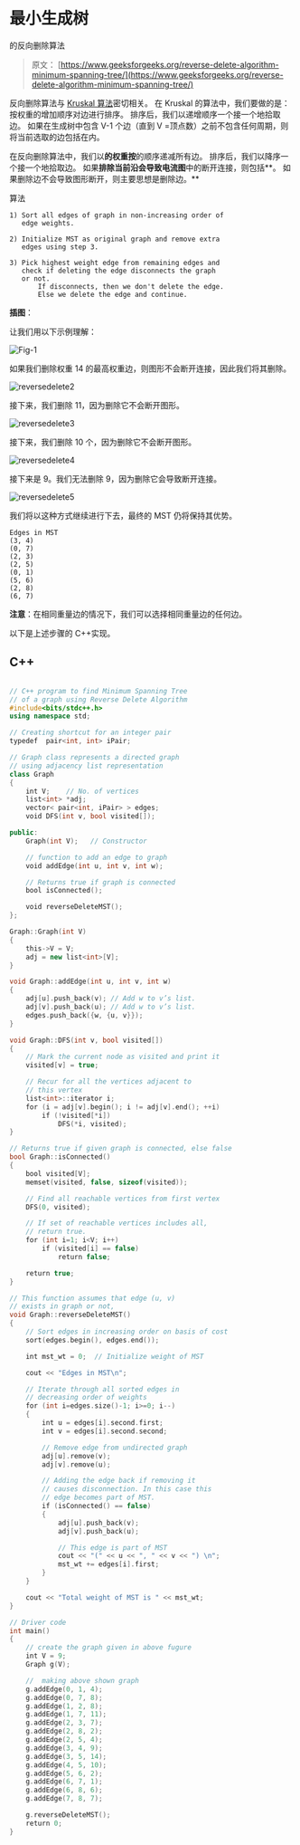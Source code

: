 # 最小生成树

的反向删除算法

> 原文： [https://www.geeksforgeeks.org/reverse-delete-algorithm-minimum-spanning-tree/](https://www.geeksforgeeks.org/reverse-delete-algorithm-minimum-spanning-tree/)

反向删除算法与 [Kruskal 算法](https://www.geeksforgeeks.org/greedy-algorithms-set-2-kruskals-minimum-spanning-tree-mst/)密切相关。 在 Kruskal 的算法中，我们要做的是：按权重的增加顺序对边进行排序。 排序后，我们以递增顺序一个接一个地拾取边。 如果在生成树中包含 V-1 个边（直到 V =顶点数）之前不包含任何周期，则将当前选取的边包括在内。

在反向删除算法中，我们以**的权重按**的顺序递减所有边。 排序后，我们以降序一个接一个地拾取边。 如果**排除当前沿会导致电流图**中的断开连接，则包括**。 如果删除边不会导致图形断开，则主要思想是删除边。**

算法

```
1) Sort all edges of graph in non-increasing order of
   edge weights.

2) Initialize MST as original graph and remove extra
   edges using step 3.

3) Pick highest weight edge from remaining edges and 
   check if deleting the edge disconnects the graph  
   or not.
       If disconnects, then we don't delete the edge.
       Else we delete the edge and continue. 
```

**插图**：

让我们用以下示例理解：

![](img/8dc4df6d86d36d8246549dc9f7b13def.png "Fig-1")

如果我们删除权重 14 的最高权重边，则图形不会断开连接，因此我们将其删除。

![reversedelete2](img/0f421a99d312f34017ab4d909d3286e6.png)

接下来，我们删除 11，因为删除它不会断开图形。

![reversedelete3](img/707dfbfa02184450f35d6819603fda0c.png)

接下来，我们删除 10 个，因为删除它不会断开图形。

![reversedelete4](img/b8d22a0349158fb346c01e57faf0ff0b.png)

接下来是 9。我们无法删除 9，因为删除它会导致断开连接。

![reversedelete5](img/f351f1f7d2b35f793222045a09a9db3f.png)

我们将以这种方式继续进行下去，最终的 MST 仍将保持其优势。

```
Edges in MST
(3, 4) 
(0, 7) 
(2, 3) 
(2, 5) 
(0, 1) 
(5, 6) 
(2, 8) 
(6, 7) 
```

 **注意**：在相同重量边的情况下，我们可以选择相同重量边的任何边。

以下是上述步骤的 C++实现。

## C++

```cpp

// C++ program to find Minimum Spanning Tree 
// of a graph using Reverse Delete Algorithm 
#include<bits/stdc++.h> 
using namespace std; 

// Creating shortcut for an integer pair 
typedef  pair<int, int> iPair; 

// Graph class represents a directed graph 
// using adjacency list representation 
class Graph 
{ 
    int V;    // No. of vertices 
    list<int> *adj; 
    vector< pair<int, iPair> > edges; 
    void DFS(int v, bool visited[]); 

public: 
    Graph(int V);   // Constructor 

    // function to add an edge to graph 
    void addEdge(int u, int v, int w); 

    // Returns true if graph is connected 
    bool isConnected(); 

    void reverseDeleteMST(); 
}; 

Graph::Graph(int V) 
{ 
    this->V = V; 
    adj = new list<int>[V]; 
} 

void Graph::addEdge(int u, int v, int w) 
{ 
    adj[u].push_back(v); // Add w to v’s list. 
    adj[v].push_back(u); // Add w to v’s list. 
    edges.push_back({w, {u, v}}); 
} 

void Graph::DFS(int v, bool visited[]) 
{ 
    // Mark the current node as visited and print it 
    visited[v] = true; 

    // Recur for all the vertices adjacent to 
    // this vertex 
    list<int>::iterator i; 
    for (i = adj[v].begin(); i != adj[v].end(); ++i) 
        if (!visited[*i]) 
            DFS(*i, visited); 
} 

// Returns true if given graph is connected, else false 
bool Graph::isConnected() 
{ 
    bool visited[V]; 
    memset(visited, false, sizeof(visited)); 

    // Find all reachable vertices from first vertex 
    DFS(0, visited); 

    // If set of reachable vertices includes all, 
    // return true. 
    for (int i=1; i<V; i++) 
        if (visited[i] == false) 
            return false; 

    return true; 
} 

// This function assumes that edge (u, v) 
// exists in graph or not, 
void Graph::reverseDeleteMST() 
{ 
    // Sort edges in increasing order on basis of cost 
    sort(edges.begin(), edges.end()); 

    int mst_wt = 0;  // Initialize weight of MST 

    cout << "Edges in MST\n"; 

    // Iterate through all sorted edges in 
    // decreasing order of weights 
    for (int i=edges.size()-1; i>=0; i--) 
    { 
        int u = edges[i].second.first; 
        int v = edges[i].second.second; 

        // Remove edge from undirected graph 
        adj[u].remove(v); 
        adj[v].remove(u); 

        // Adding the edge back if removing it 
        // causes disconnection. In this case this  
        // edge becomes part of MST. 
        if (isConnected() == false) 
        { 
            adj[u].push_back(v); 
            adj[v].push_back(u); 

            // This edge is part of MST 
            cout << "(" << u << ", " << v << ") \n"; 
            mst_wt += edges[i].first; 
        } 
    } 

    cout << "Total weight of MST is " << mst_wt; 
} 

// Driver code 
int main() 
{ 
    // create the graph given in above fugure 
    int V = 9; 
    Graph g(V); 

    //  making above shown graph 
    g.addEdge(0, 1, 4); 
    g.addEdge(0, 7, 8); 
    g.addEdge(1, 2, 8); 
    g.addEdge(1, 7, 11); 
    g.addEdge(2, 3, 7); 
    g.addEdge(2, 8, 2); 
    g.addEdge(2, 5, 4); 
    g.addEdge(3, 4, 9); 
    g.addEdge(3, 5, 14); 
    g.addEdge(4, 5, 10); 
    g.addEdge(5, 6, 2); 
    g.addEdge(6, 7, 1); 
    g.addEdge(6, 8, 6); 
    g.addEdge(7, 8, 7); 

    g.reverseDeleteMST(); 
    return 0; 
} 

```
